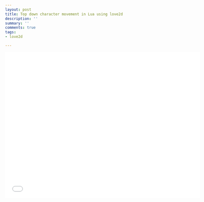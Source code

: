 ```yaml
---
layout: post
title: Top down character movement in Lua using love2d
description: ''
summary: ''
comments: true
tags:
- love2d

---
```

<iframe src="[https://player.vimeo.com/video/445251655](https://player.vimeo.com/video/445251655 "https://player.vimeo.com/video/445251655")" width="640" height="480" frameborder="0" allow="autoplay; fullscreen" allowfullscreen></iframe>